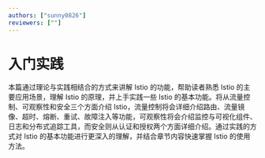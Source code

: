 ```yaml
---
authors: ["sunny0826"]
reviewers: [""]
---
```


# 入门实践

本篇通过理论与实践相结合的方式来讲解 Istio 的功能，帮助读者熟悉 Istio 的主要应用场景，理解 Istio 的原理，并上手实践一些 Istio 的基本功能。将从流量控制、可观察性和安全三个方面介绍 Istio，流量控制将会详细介绍路由、流量镜像、超时、熔断、重试、故障注入等功能，可观察性将会介绍监控与可视化组件、日志和分布式追踪工具，而安全则从认证和授权两个方面详细介绍。通过实践的方式对 Istio 的基本功能进行更深入的理解，并结合章节内容快速掌握 Istio 的使用方法。
